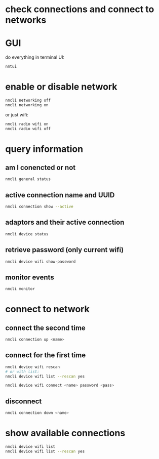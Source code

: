 # check connections and connect to networks

# GUI
do everything in terminal UI:
```bash
nmtui
```

# enable or disable network
```bash
nmcli networking off
nmcli networking on
```

or just wifi:
```bash
nmcli radio wifi on
nmcli radio wifi off
```

# query information
## am I conencted or not
```bash
nmcli general status
```

## active connection name and UUID

```bash
nmcli connection show --active
```

## adaptors and their active connection

```bash
nmcli device status
```

## retrieve password (only current wifi)

```bash
nmcli device wifi show-password
```

## monitor events

```bash
nmcli monitor
```

# connect to network


## connect the second time

```bash
nmcli connection up <name>
```

## connect for the first time

```bash
nmcli device wifi rescan
# or with list:
nmcli device wifi list --rescan yes

nmcli device wifi connect <name> password <pass>

```

## disconnect

```bash
nmcli connection down <name>
```


# show available connections

```bash
nmcli device wifi list
nmcli device wifi list --rescan yes
```

